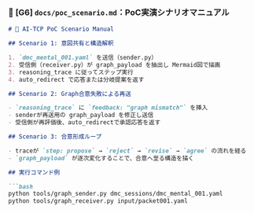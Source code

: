 ### 🧭 **[G6] `docs/poc_scenario.md`：PoC実演シナリオマニュアル**

```markdown
# 🧪 AI-TCP PoC Scenario Manual

## Scenario 1: 意図共有と構造解釈

1. `dmc_mental_001.yaml` を送信（sender.py）
2. 受信側（receiver.py）が graph_payload を抽出し Mermaid図で描画
3. reasoning_trace に従ってステップ実行
4. auto_redirect で応答または分岐提案を返す

## Scenario 2: Graph合意失敗による再送

- `reasoning_trace` に `feedback: "graph mismatch"` を挿入
- senderが再送用の graph_payload を修正し送信
- 受信側が再評価後、auto_redirectで承認応答を返す

## Scenario 3: 合意形成ループ

- traceが `step: propose` → `reject` → `revise` → `agree` の流れを経る
- `graph_payload` が逐次変化することで、合意へ至る構造を描く

## 実行コマンド例

```bash
python tools/graph_sender.py dmc_sessions/dmc_mental_001.yaml
python tools/graph_receiver.py input/packet001.yaml
